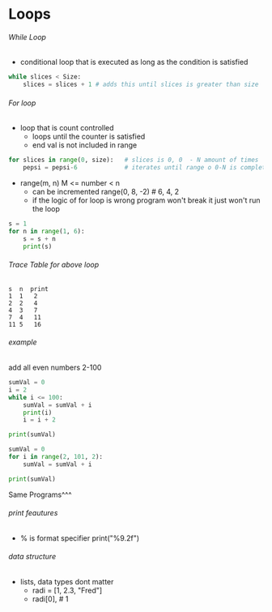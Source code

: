 # Loops 

###### While Loop
- conditional loop that is executed as long as the condition is satisfied 
```python
while slices < Size:
    slices = slices + 1 # adds this until slices is greater than size 
```

###### For loop
- loop that is count controlled 
    - loops until the counter is satisfied 
    - end val is not included in range
```python
for slices in range(0, size):   # slices is 0, 0  - N amount of times
    pepsi = pepsi-6             # iterates until range o 0-N is completed 
```
- range(m, n)  M <= number < n
    - can be incremented range(0, 8, -2) # 6, 4, 2
    - if the logic of for loop is wrong program won't break it just won't run the loop
```python
s = 1
for n in range(1, 6):
    s = s + n
    print(s)
```
###### Trace Table for above loop
```
s  n  print
1  1   2
2  2   4
4  3   7
7  4   11
11 5   16
```

###### example
add all even numbers 2-100 
```python
sumVal = 0
i = 2
while i <= 100:
    sumVal = sumVal + i
    print(i)
    i = i + 2 

print(sumVal)
```
```python
sumVal = 0
for i in range(2, 101, 2):
    sumVal = sumVal + i

print(sumVal)
```
Same Programs^^^

###### print feautures
- % is format specifier 
print("%9.2f")

###### data structure 
- lists, data types dont matter
    - radi = [1, 2.3, "Fred"]
    - radi[0], # 1


